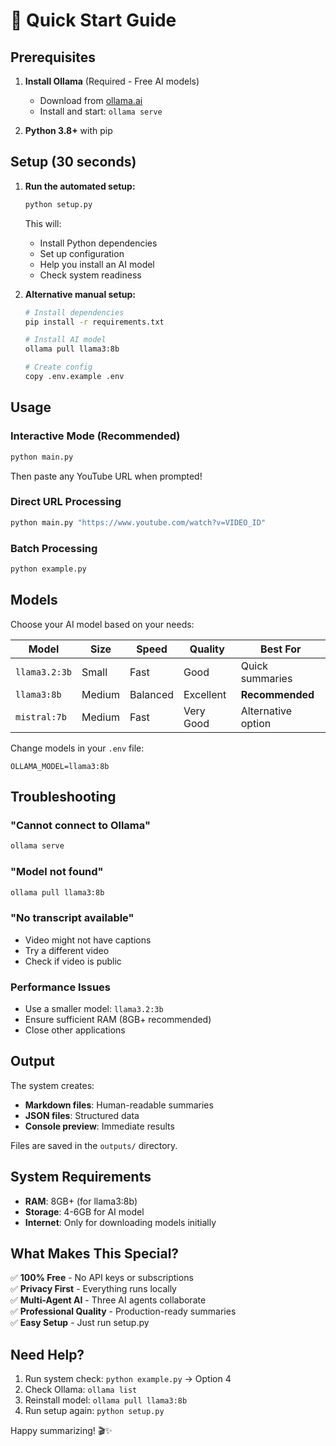 # 🚀 Quick Start Guide

## Prerequisites

1. **Install Ollama** (Required - Free AI models)
   - Download from [ollama.ai](https://ollama.ai)
   - Install and start: `ollama serve`

2. **Python 3.8+** with pip

## Setup (30 seconds)

1. **Run the automated setup:**
   ```bash
   python setup.py
   ```
   This will:
   - Install Python dependencies
   - Set up configuration
   - Help you install an AI model
   - Check system readiness

2. **Alternative manual setup:**
   ```bash
   # Install dependencies
   pip install -r requirements.txt
   
   # Install AI model
   ollama pull llama3:8b
   
   # Create config
   copy .env.example .env
   ```

## Usage

### Interactive Mode (Recommended)
```bash
python main.py
```
Then paste any YouTube URL when prompted!

### Direct URL Processing
```bash
python main.py "https://www.youtube.com/watch?v=VIDEO_ID"
```

### Batch Processing
```bash
python example.py
```

## Models

Choose your AI model based on your needs:

| Model | Size | Speed | Quality | Best For |
|-------|------|-------|---------|----------|
| `llama3.2:3b` | Small | Fast | Good | Quick summaries |
| `llama3:8b` | Medium | Balanced | Excellent | **Recommended** |
| `mistral:7b` | Medium | Fast | Very Good | Alternative option |

Change models in your `.env` file:
```
OLLAMA_MODEL=llama3:8b
```

## Troubleshooting

### "Cannot connect to Ollama"
```bash
ollama serve
```

### "Model not found"
```bash
ollama pull llama3:8b
```

### "No transcript available"
- Video might not have captions
- Try a different video
- Check if video is public

### Performance Issues
- Use a smaller model: `llama3.2:3b`
- Ensure sufficient RAM (8GB+ recommended)
- Close other applications

## Output

The system creates:
- **Markdown files**: Human-readable summaries
- **JSON files**: Structured data
- **Console preview**: Immediate results

Files are saved in the `outputs/` directory.

## System Requirements

- **RAM**: 8GB+ (for llama3:8b)
- **Storage**: 4-6GB for AI model
- **Internet**: Only for downloading models initially

## What Makes This Special?

✅ **100% Free** - No API keys or subscriptions  
✅ **Privacy First** - Everything runs locally  
✅ **Multi-Agent AI** - Three AI agents collaborate  
✅ **Professional Quality** - Production-ready summaries  
✅ **Easy Setup** - Just run setup.py  

## Need Help?

1. Run system check: `python example.py` → Option 4
2. Check Ollama: `ollama list`
3. Reinstall model: `ollama pull llama3:8b`
4. Run setup again: `python setup.py`

Happy summarizing! 🎬✨
